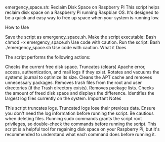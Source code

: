 emergency_space.sh: Reclaim Disk Space on Raspberry Pi
This script helps reclaim disk space on a Raspberry Pi running Raspbian OS. It's designed to be a quick and easy way to free up space when your system is running low.

How to Use

Save the script as emergency_space.sh.
Make the script executable:
Bash
chmod +x emergency_space.sh
Use code with caution.
Run the script:
Bash
./emergency_space.sh
Use code with caution.
What it Does

The script performs the following actions:

Checks the current free disk space.
Truncates (clears) Apache error, access, authentication, and mail logs if they exist.
Rotates and vacuums the systemd journal to optimize its size.
Cleans the APT cache and removes unnecessary packages.
Removes trash files from the root and user directories (if the Trash directory exists).
Removes package lists.
Checks the amount of freed disk space and displays the difference.
Identifies the largest log files currently on the system.
Important Notes

This script truncates logs. Truncated logs lose their previous data. Ensure you don't need the log information before running the script.
Be cautious when deleting files. Running sudo commands grants the script root privileges, so double-check the commands before running the script.
This script is a helpful tool for regaining disk space on your Raspberry Pi, but it's recommended to understand what each command does before running it.
